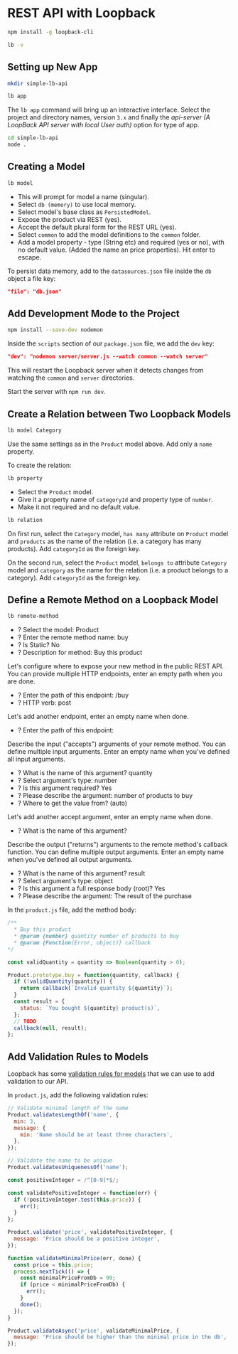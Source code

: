 # REST API with Loopback
```bash
npm install -g loopback-cli

lb -v
```

## Setting up New App
```bash
mkdir simple-lb-api

lb app
```
The `lb app` command will bring up an interactive interface. Select the project and directory names, version `3.x` and finally the *api-server (A LoopBack API server with local User auth)* option for type of app.
```bash
cd simple-lb-api
node .
```

## Creating a Model
```bash
lb model
```
* This will prompt for model a name (singular). 
* Select `db (memory)` to use local memory.
* Select model's base class as `PersistedModel`.
* Expose the product via REST (yes).
* Accept the default plural form for the REST URL (yes).
* Select `common` to add the model definitions to the `common` folder.
* Add a model property - type (String etc) and required (yes or no), with no default value. (Added the name an price properties). Hit enter to escape.

To persist data memory, add to the `datasources.json` file inside the `db` object a file key:
```json
"file": "db.json"
```

## Add Development Mode to the Project
```bash
npm install --save-dev nodemon
```
Inside the `scripts` section of our `package.json` file, we add the `dev` key:
```json
"dev": "nodemon server/server.js --watch common --watch server"
```
This will restart the Loopback server when it detects changes from watching the `common` and `server` directories.

Start the server with `npm run dev`.

## Create a Relation between Two Loopback Models
```bash
lb model Category
```
Use the same settings as in the `Product` model above. Add only a `name` property.

To create the relation:
```bash
lb property
```
* Select the `Product` model.
* Give it a property name of `categoryId` and property type of `number`.
* Make it not required and no default value.

```bash
lb relation
```
On first run, select the `Category` model, `has many` attribute on `Product` model and `products` as the name of the relation (i.e. a category has many products). Add `categoryId` as the foreign key.

On the second run, select the `Product` model, `belongs to` attribute `Category` model and `category` as the name for the relation (i.e. a product belongs to a category). Add `categoryId` as the foreign key. 

## Define a Remote Method on a Loopback Model
```bash
lb remote-method
```
* ? Select the model: Product
* ? Enter the remote method name: buy
* ? Is Static? No
* ? Description for method: Buy this product

Let's configure where to expose your new method in the public REST API.
You can provide multiple HTTP endpoints, enter an empty path when you are done.
* ? Enter the path of this endpoint: /buy
* ? HTTP verb: post

Let's add another endpoint, enter an empty name when done.
* ? Enter the path of this endpoint:

Describe the input ("accepts") arguments of your remote method.
You can define multiple input arguments.
Enter an empty name when you've defined all input arguments.
* ? What is the name of this argument? quantity
* ? Select argument's type: number
* ? Is this argument required? Yes
* ? Please describe the argument: number of products to buy
* ? Where to get the value from? (auto)

Let's add another accept argument, enter an empty name when done.
* ? What is the name of this argument?

Describe the output ("returns") arguments to the remote method's callback function.
You can define multiple output arguments.
Enter an empty name when you've defined all output arguments.
* ? What is the name of this argument? result
* ? Select argument's type: object
* ? Is this argument a full response body (root)? Yes
* ? Please describe the argument: The result of the purchase

In the `product.js` file, add the method body:
```js
/**
  * Buy this product
  * @param {number} quantity number of products to buy
  * @param {Function(Error, object)} callback
*/

const validQuantity = quantity => Boolean(quantity > 0);

Product.prototype.buy = function(quantity, callback) {
  if (!validQuantity(quantity)) {
    return callback(`Invalid quantity ${quantity}`);
  }
  const result = {
    status: `You bought ${quantity} product(s)`,
  };
  // TODO
  callback(null, result);
};
```

## Add Validation Rules to Models
Loopback has some [validation rules for models](https://loopback.io/doc/en/lb2/Validating-model-data.html) that we can use to add validation to our API.

In `product.js`, add the following validation rules:
```js
// Validate minimal length of the name
Product.validatesLengthOf('name', {
  min: 3,
  message: {
    min: 'Name should be at least three characters',
  },
});

// Validate the name to be unique
Product.validatesUniquenessOf('name');

const positiveInteger = /^[0-9]*$/;

const validatePositiveInteger = function(err) {
  if (!positiveInteger.test(this.price)) {
    err();
  }
};

Product.validate('price', validatePositiveInteger, {
  message: 'Price should be a positive integer',
});

function validateMinimalPrice(err, done) {
  const price = this.price;
  process.nextTick(() => {
    const minimalPriceFromDb = 99;
    if (price < minimalPriceFromDb) {
      err();
    }
    done();
  });
}

Product.validateAsync('price', validateMinimalPrice, {
  message: 'Price should be higher than the minimal price in the db',
});
```